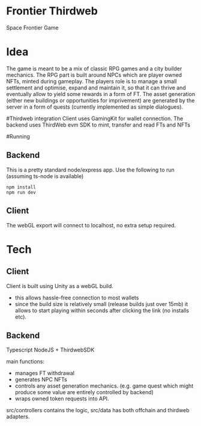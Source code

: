 # Frontier Thirdweb
Space Frontier Game

# Idea
The game is meant to be a mix of classic RPG games and a city builder mechanics.
The RPG part is built around NPCs which are player owned NFTs, minted during gameplay.
The players role is to manage a small settlement and optimise, expand and maintain it, so that it can thrive and eventually allow to yield some rewards in a form of FT.
The asset generation (either new buildings or opportunities for imprivement) are generated by the server in a form of quests (currently implemented as simple dialogues).

#Thirdweb integration
Client uses GamingKit for wallet connection.
The backend uses ThirdWeb evm SDK to mint, transfer and read FTs and NFTs

#Running
## Backend
This is a pretty standard node/express app. Use the following to run (assuming ts-node is available)
```
npm install
npm run dev
```
## Client
The webGL export will connect to localhost, no extra setup required.

# Tech
## Client
Client is built using Unity as a webGL build.
- this allows hassle-free connection to most wallets
- since the build size is relatively small (release builds just over 15mb) it allows to start playing within seconds after clicking the link (no installs etc).

## Backend
Typescript NodeJS + ThirdwebSDK

main functions:
- manages FT withdrawal
- generates NPC NFTs
- controls any asset generation mechanics. (e.g. game quest which might produce some value are entirely controlled by backend)
- wraps owned token requests into API.

src/controllers contains the logic, 
src/data has both offchain and thirdweb adapters.
